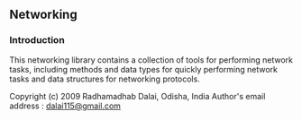 ## Networking

### Introduction

This networking library contains a collection of tools for performing network tasks, including methods and data types for quickly performing network tasks and data structures for networking protocols.  


Copyright (c) 2009 Radhamadhab Dalai, Odisha, India
Author's email address :  dalai115@gmail.com
